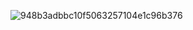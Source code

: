 
![948b3adbbc10f5063257104e1c96b376](https://github.com/TarunRaghav3699/TarunRaghav3699/assets/124661867/bd049edc-03e2-443c-acfc-2ce9e7018f4a)

<!---
TarunRaghav3699/TarunRaghav3699 is a ✨ special ✨ repository because its `README.md` (this file) appears on your GitHub profile.
You can click the Preview link to take a look at your changes.
--->

